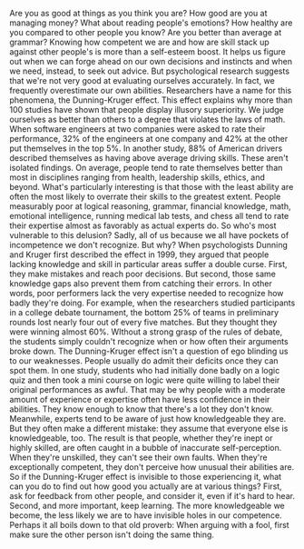Are you as good at things  as you think you are? How good are you at managing money? What about reading people's emotions? How healthy are you  compared to other people you know? Are you better than average at grammar? Knowing how competent we are and how are skill stack up  against other people's is more than a self-esteem boost. It helps us figure out when we can forge ahead on our own decisions and instincts and when we need, instead,  to seek out advice. But psychological research suggests that we're not very good at evaluating ourselves accurately. In fact, we frequently overestimate our own abilities. Researchers have a name  for this phenomena, the Dunning-Kruger effect. This effect explains  why more than 100 studies have shown that people display  illusory superiority. We judge ourselves as better than others to a degree that violates  the laws of math. When software engineers at two companies were asked to rate their performance, 32% of the engineers at one company and 42% at the other put themselves in the top 5%. In another study, 88% of American drivers described themselves  as having above average driving skills. These aren't isolated findings. On average, people tend to rate themselves better than most in disciplines ranging from health, leadership skills, ethics, and beyond. What's particularly interesting is that those with the least ability are often the most likely to overrate their skills to the greatest extent. People measurably poor  at logical reasoning, grammar, financial knowledge, math, emotional intelligence, running medical lab tests, and chess all tend to rate their expertise almost as favorably as actual experts do. So who's most vulnerable to this delusion? Sadly, all of us because we all have pockets of incompetence we don't recognize. But why? When psychologists Dunning and Kruger first described the effect in 1999, they argued that people lacking knowledge and skill in particular areas suffer a double curse. First, they make mistakes and reach poor decisions. But second, those same knowledge gaps also prevent them from catching their errors. In other words, poor performers lack the very expertise needed to recognize how badly they're doing. For example, when the researchers studied participants in  a college debate tournament, the bottom 25% of teams  in preliminary rounds lost nearly four  out of every five matches. But they thought they were winning almost 60%. WIthout a strong grasp  of the rules of debate, the students simply couldn't recognize when or how often their arguments broke down. The Dunning-Kruger effect isn't a question of ego blinding us to our weaknesses. People usually do admit their deficits once they can spot them. In one study, students who had initially done badly on a logic quiz and then took a mini course on logic were quite willing to label their original performances as awful. That may be why people with a moderate amount of experience or expertise often have less confidence in their abilities. They know enough to know that  there's a lot they don't know. Meanwhile, experts tend to be aware of just how knowledgeable they are. But they often make a different mistake: they assume that everyone else  is knowledgeable, too. The result is that people,  whether they're inept or highly skilled, are often caught in a bubble of inaccurate self-perception. When they're unskilled,  they can't see their own faults. When they're exceptionally competent, they don't perceive how unusual  their abilities are. So if the Dunning-Kruger effect  is invisible to those experiencing it, what can you do to find out how good you actually are at various things? First, ask for feedback from other people, and consider it,  even if it's hard to hear. Second, and more important, keep learning. The more knowledgeable we become, the less likely we are to have invisible holes in our competence. Perhaps it all boils down  to that old proverb: When arguing with a fool, first make sure the other person isn't doing the same thing. 